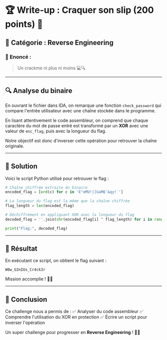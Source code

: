 # 🏆 Write-up : Craquer son slip (200 points) 🚀

## 📌 Catégorie : Reverse Engineering

### 📝 Enoncé :
> Un crackme ni plus ni moins 💻🔍

---

## 🔍 Analyse du binaire

En ouvrant le fichier dans IDA, on remarque une fonction `check_password` qui compare l'entrée utilisateur avec une chaîne stockée dans le programme.

En lisant attentivement le code assembleur, on comprend que chaque caractère du mot de passe entré est transformé par un **XOR** avec une valeur de `enc_flag`, puis avec la longueur du flag.

Notre objectif est donc d'inverser cette opération pour retrouver la chaîne originale.

---

## 🔑 Solution

Voici le script Python utilisé pour retrouver le flag :

```python
# Chaîne chiffrée extraite du binaire
encoded_flag = [ord(c) for c in 'E"eMU!|[GaMQ`&qy!`']

# La longueur du flag est la même que la chaîne chiffrée
flag_length = len(encoded_flag)

# Déchiffrement en appliquant XOR avec la longueur du flag
decoded_flag = ''.join(chr(encoded_flag[i] ^ flag_length) for i in range(flag_length))

print("Flag:", decoded_flag)
```

---

## 🎯 Résultat

En exécutant ce script, on obtient le flag suivant :

```
W0w_G3nIUs_Cr4ck3r
```

Mission accomplie ! 🚀🔥

---

## 🏁 Conclusion

Ce challenge nous a permis de :
✅ Analyser du code assembleur
✅ Comprendre l'utilisation du XOR en protection
✅ Écrire un script pour inverser l'opération

Un super challenge pour progresser en **Reverse Engineering** ! 🎉😎

